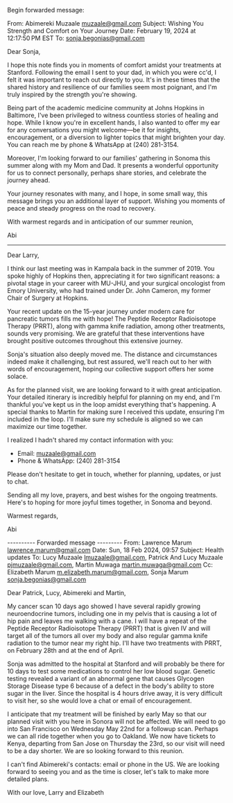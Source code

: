  




Begin forwarded message:

From: Abimereki Muzaale <muzaale@gmail.com>
Subject: Wishing You Strength and Comfort on Your Journey
Date: February 19, 2024 at 12:17:50 PM EST
To: sonja.begonias@gmail.com

Dear Sonja,

I hope this note finds you in moments of comfort amidst your treatments at Stanford. Following the email I sent to your dad, in which you were cc'd, I felt it was important to reach out directly to you. It's in these times that the shared history and resilience of our families seem most poignant, and I'm truly inspired by the strength you're showing.

Being part of the academic medicine community at Johns Hopkins in Baltimore, I've been privileged to witness countless stories of healing and hope. While I know you're in excellent hands, I also wanted to offer my ear for any conversations you might welcome—be it for insights, encouragement, or a diversion to lighter topics that might brighten your day. You can reach me by phone & WhatsApp at (240) 281-3154.

Moreover, I'm looking forward to our families' gathering in Sonoma this summer along with my Mom and Dad. It presents a wonderful opportunity for us to connect personally, perhaps share stories, and celebrate the journey ahead.

Your journey resonates with many, and I hope, in some small way, this message brings you an additional layer of support. Wishing you moments of peace and steady progress on the road to recovery.

With warmest regards and in anticipation of our summer reunion,

Abi

---

Dear Larry,

I think our last meeting was in Kampala back in the summer of 2019. You spoke highly of Hopkins then, appreciating it for two significant reasons: a pivotal stage in your career with MU-JHU, and your surgical oncologist from Emory University, who had trained under Dr. John Cameron, my former Chair of Surgery at Hopkins.

Your recent update on the 15-year journey under modern care for pancreatic tumors fills me with hope! The Peptide Receptor Radioisotope Therapy (PRRT), along with gamma knife radiation, among other treatments, sounds very promising. We are grateful that these interventions have brought positive outcomes throughout this extensive journey.

Sonja's situation also deeply moved me. The distance and circumstances indeed make it challenging, but rest assured, we'll reach out to her with words of encouragement, hoping our collective support offers her some solace.

As for the planned visit, we are looking forward to it with great anticipation. Your detailed itinerary is incredibly helpful for planning on my end, and I'm thankful you've kept us in the loop amidst everything that's happening. A special thanks to Martin for making sure I received this update, ensuring I'm included in the loop. I'll make sure my schedule is aligned so we can maximize our time together.

I realized I hadn't shared my contact information with you:
- Email: muzaale@gmail.com
- Phone & WhatsApp: (240) 281-3154

Please don't hesitate to get in touch, whether for planning, updates, or just to chat.

Sending all my love, prayers, and best wishes for the ongoing treatments. Here's to hoping for more joyful times together, in Sonoma and beyond.

Warmest regards,

Abi


---------- Forwarded message ---------
From: Lawrence Marum <lawrence.marum@gmail.com>
Date: Sun, 18 Feb 2024, 09:57
Subject: Health updates
To: Lucy Muzaale <lmuzaale@gmail.com>, Patrick And Lucy Muzaale <pjmuzaale@gmail.com>, Martin Muwaga <martin.muwaga@gmail.com>
Cc: Elizabeth Marum <m.elizabeth.marum@gmail.com>, Sonja Marum <sonja.begonias@gmail.com>


Dear Patrick, Lucy, Abimereki and Martin,

My cancer scan 10 days ago showed I have several rapidly growing neuroendocrine tumors, including one in my pelvis that is causing a lot of hip pain and leaves me walking with a cane. I will have a repeat of the Peptide Receptor Radioisotope Therapy (PRRT) that is given IV and will target all of the tumors all over my body and also regular gamma knife radiation to the tumor near my right hip. I'll have two treatments with PRRT, on February 28th and at the end of April. 

Sonja was admitted to the hospital at Stanford and will probably be there for 10 days to test some medications to control her low blood sugar. Genetic testing revealed a variant of an abnormal gene that causes Glycogen Storage Disease type 6 because of a defect in the body's ability to store sugar in the liver. Since the hospital is 4 hours drive away, it is very difficult to visit her, so she would love a chat or email of encouragement.

I anticipate that my treatment will be finished by early May so that our planned visit with you here in Sonora will not be affected. We will need to go into San Francisco on Wednesday May 22nd for a followup scan. Perhaps we can all ride together when you go to Oakland. We now have tickets to Kenya, departing from San Jose on Thursday the 23rd, so our visit will need to be a day shorter. We are so looking forward to this reunion.

I can't find Abimereki's contacts: email or phone in the US. We are looking forward to seeing you and as the time is closer, let's talk to make more detailed plans. 

With our love,
Larry and Elizabeth


